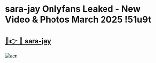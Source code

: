 # sara-jay Onlyfans Leaked - New Video & Photos March 2025 !51u9t

# <h2><a href="https://ak78se.iuczelnia.edu.pl?title=sara-jay&ref=51u9t">🔗👉 🔴 sara-jay</a></h2>

[![acn](https://github.com/user-attachments/assets/0f9c940e-d8b0-45ae-aac7-cd30a18b3e1c)](https://ak78se.iuczelnia.edu.pl?title=sara-jay&ref=51u9t)

